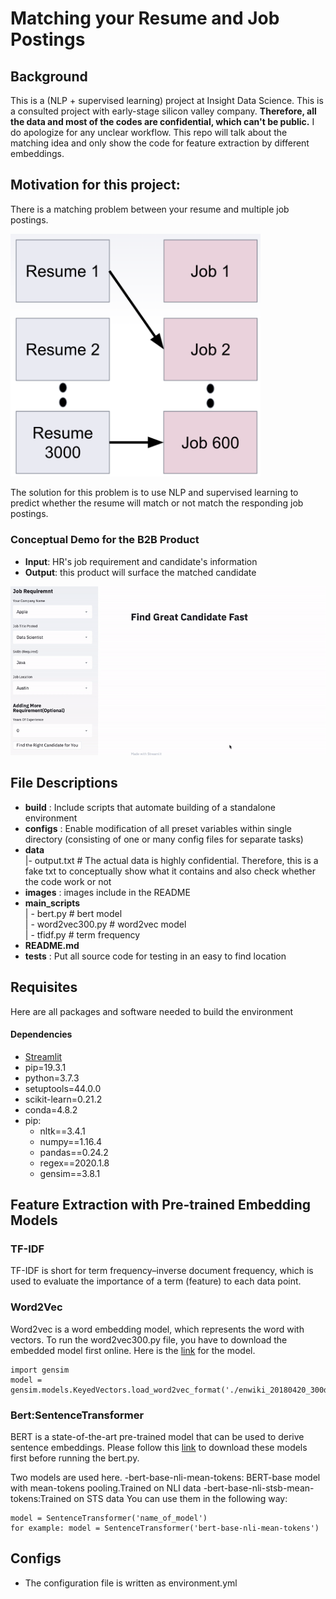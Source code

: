 # Matching your Resume and Job Postings
## Background
This is a (NLP + supervised learning) project at Insight Data Science.
This is a consulted project with early-stage silicon valley company. **Therefore, all the data and most of the codes are confidential, which can't be public.** I do apologize for any unclear workflow. This repo will talk about the matching idea and only show the code for feature extraction by different embeddings.

## Motivation for this project:
There is a matching problem between your resume and multiple job postings.
<p float = 'left'>
 <img src="images/matching.png" width='400' />
</p>

The solution for this problem is to use NLP and supervised learning to predict whether the resume will match or not match the responding job postings.

### Conceptual Demo for the B2B Product
- **Input**: HR's job requirement and candidate's information
- **Output**: this product will surface the matched candidate

<p float = 'left'>
 <img src="images/final_demo.gif" width='800' />
</p>

## File Descriptions
- **build** : Include scripts that automate building of a standalone environment
- **configs** : Enable modification of all preset variables within single directory (consisting of one or many config files for separate tasks)
- **data** \
|- output.txt  # The actual data is highly confidential. Therefore, this is a fake txt to conceptually show what it contains and also check whether the code work or not
- **images** : images include in the README
- **main_scripts** \
| - bert.py  # bert model\
| - word2vec300.py  # word2vec model \
| - tfidf.py  # term frequency  
- **README.md**
- **tests** : Put all source code for testing in an easy to find location

## Requisites

Here are all packages and software needed to build the environment

#### Dependencies

- [Streamlit](streamlit.io)
- pip=19.3.1
- python=3.7.3
- setuptools=44.0.0
- scikit-learn=0.21.2
- conda=4.8.2
- pip:
  - nltk==3.4.1
  - numpy==1.16.4
  - pandas==0.24.2
  - regex==2020.1.8
  - gensim==3.8.1

## Feature Extraction with Pre-trained Embedding Models
### TF-IDF
TF-IDF is short for term frequency–inverse document frequency, which is used to evaluate the importance of a term (feature) to each data point.

### Word2Vec
Word2vec is a word embedding model, which represents the word with vectors.
To run the word2vec300.py file, you have to download the embedded model first online. Here is the [link](https://wikipedia2vec.github.io/wikipedia2vec/pretrained/) for the model.
```
import gensim
model = gensim.models.KeyedVectors.load_word2vec_format('./enwiki_20180420_300d.txt',binary=False,limit=500000)
```

### Bert:SentenceTransformer
BERT is a state-of-the-art pre-trained model that can be used to derive sentence embeddings. Please follow this [link](https://github.com/UKPLab/sentence-transformers) to download these models first before running the bert.py.

Two models are used here.
-bert-base-nli-mean-tokens: BERT-base model with mean-tokens pooling.Trained on NLI data
-bert-base-nli-stsb-mean-tokens:Trained on STS data
You can use them in the following way:
```
model = SentenceTransformer('name_of_model')
for example: model = SentenceTransformer('bert-base-nli-mean-tokens')
```


## Configs
- The configuration file is written as environment.yml

